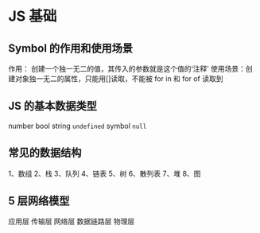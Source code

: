 # JS 基础

## Symbol 的作用和使用场景

作用： 创建一个独一无二的值，其传入的参数就是这个值的‘注释’
使用场景：创建对象独一无二的属性，只能用[]读取，不能被 for in 和 for of 读取到

## JS 的基本数据类型

number bool string `undefined` symbol `null`

## 常见的数据结构

1、数组
2、栈
3、队列
4、链表
5、树
6、散列表
7、堆
8、图

## 5 层网络模型

应用层
传输层
网络层
数据链路层
物理层
